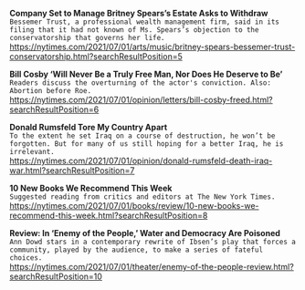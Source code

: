 **Company Set to Manage Britney Spears’s Estate Asks to Withdraw**\
`Bessemer Trust, a professional wealth management firm, said in its filing that it had not known of Ms. Spears’s objection to the conservatorship that governs her life.`\
https://nytimes.com/2021/07/01/arts/music/britney-spears-bessemer-trust-conservatorship.html?searchResultPosition=5

**Bill Cosby ‘Will Never Be a Truly Free Man, Nor Does He Deserve to Be’**\
`Readers discuss the overturning of the actor's conviction. Also: Abortion before Roe.`\
https://nytimes.com/2021/07/01/opinion/letters/bill-cosby-freed.html?searchResultPosition=6

**Donald Rumsfeld Tore My Country Apart**\
`To the extent he set Iraq on a course of destruction, he won’t be forgotten. But for many of us still hoping for a better Iraq, he is irrelevant.`\
https://nytimes.com/2021/07/01/opinion/donald-rumsfeld-death-iraq-war.html?searchResultPosition=7

**10 New Books We Recommend This Week**\
`Suggested reading from critics and editors at The New York Times.`\
https://nytimes.com/2021/07/01/books/review/10-new-books-we-recommend-this-week.html?searchResultPosition=8

**Review: In ‘Enemy of the People,’ Water and Democracy Are Poisoned**\
`Ann Dowd stars in a contemporary rewrite of Ibsen’s play that forces a community, played by the audience, to make a series of fateful choices.`\
https://nytimes.com/2021/07/01/theater/enemy-of-the-people-review.html?searchResultPosition=10

